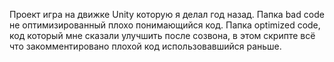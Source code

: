 Проект игра на движке Unity которую я делал год назад. Папка bad code не оптимизированный плохо понимающийся код. Папка optimized code, код который мне сказали улучшить после созвона, в этом скрипте всё что закомментировано плохой код использовавшийся раньше.
